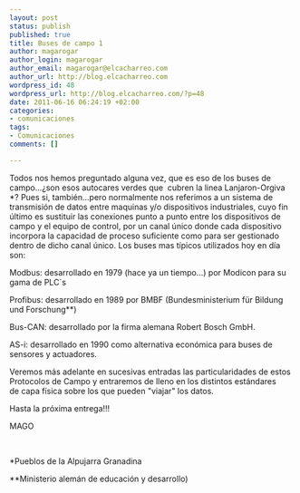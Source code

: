 ```yaml
--- 
layout: post
status: publish
published: true
title: Buses de campo 1
author: magarogar
author_login: magarogar
author_email: magarogar@elcacharreo.com
author_url: http://blog.elcacharreo.com
wordpress_id: 48
wordpress_url: http://blog.elcacharreo.com/?p=48
date: 2011-06-16 06:24:19 +02:00
categories: 
- comunicaciones
tags: 
- Comunicaciones
comments: []

---
```

Todos nos hemos preguntado alguna vez, que es eso de los buses de campo...¿son esos autocares verdes que  cubren la linea Lanjaron-Orgiva *? Pues si, también...pero normalmente nos referimos a un sistema de transmisión de datos entre maquinas y/o dispositivos industriales, cuyo fin último es sustituir las conexiones punto a punto entre los dispositivos de campo y el equipo de control, por un canal único donde cada dispositivo incorpora la capacidad de proceso suficiente como para ser gestionado dentro de dicho canal único. Los buses mas típicos utilizados hoy en día son:

Modbus: desarrollado en 1979 (hace ya un tiempo...) por Modicon para su gama de PLC´s

Profibus: desarrollado en 1989 por BMBF (Bundesministerium für Bildung und Forschung**)

Bus-CAN: desarrollado por la firma alemana Robert Bosch GmbH.

AS-i: desarrollado en 1990 como alternativa económica para buses de sensores y actuadores.

Veremos más adelante en sucesivas entradas las particularidades de estos Protocolos de Campo y entraremos de lleno en los distintos estándares de capa física sobre los que pueden "viajar" los datos.

Hasta la próxima entrega!!!

MAGO

&nbsp;

*Pueblos de la Alpujarra Granadina

**Ministerio alemán de educación y desarrollo)
